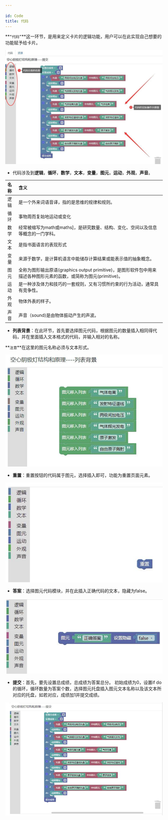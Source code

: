 ```yaml
---

id: Code
title: 代码
---
```


**`“代码”`**这一环节，是用来定义卡片的逻辑功能，用户可以在此实现自己想要的功能赋予给卡片。

![img](../static/img/20201112104237.jpg)

- 代码涉及到**逻辑**，**循环**，**数学**，**文本**，**变量**，**图元**，**运动**，**外观**，**声音**。

| 名称 | 含义                                                         |
| :--- | :----------------------------------------------------------- |
| 逻辑 | 是一个外来词语音译，指的是思维的规律和规则。                 |
| 循环 | 事物周而复始地运动或变化                                     |
| 数学 | 经常被缩写为math或maths]，是研究数量、结构、变化、空间以及信息等概念的一门学科。 |
| 文本 | 是指书面语言的表现形式                                       |
| 变量 | 来源于数学，是计算机语言中能储存计算结果或能表示值的抽象概念。 |
| 图元 | 全称为图形输出原语(graphics output primitive)，是图形软件包中用来描述各种图形元素的函数，或简称为图元(primitive)。 |
| 运动 | 是一种涉及体力和技巧的一套规则，又有习惯所约束的行为活动，通常具有竞争性。 |
| 外观 | 物体外表的样子。                                             |
| 声音 | 声音（sound)是由物体振动产生的声波。                         |

- **列表背景**：在此环节，首先要选择图元代码，根据图元的数量插入相同得代码，并在里面插入文本格式的代码，并输入相对的名称。

**`注意`**在这里的图元名称必须与文本形式。

![img](../static/img/20201112103656.jpg)

- **重置**：重置按钮的代码属于图元，选择插入即可，功能为重置页面元素。

![img](../static/img/20201112104323.jpg)

- **答案**：选择图元代码模块，并在此插入正确代码的文本，隐藏为false。

![img](../static/img/20201112104317.jpg)

- **提交**：首先，要先设置总成绩，总成绩为答案总分。
  初始成绩为0，设置if do的循环，循环数量为答案个数，选择图元托盘插入图元文本名称以及该文本所对应的托盘，如若对应，成绩加1并提交成绩。

![img](../static/img/tijiao.jpg)